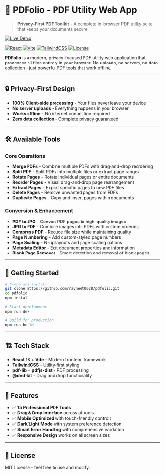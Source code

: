 # 📄 PDFolio - PDF Utility Web App

> **Privacy-First PDF Toolkit** - A complete in-browser PDF utility suite that keeps your documents secure

[![Live Demo](https://img.shields.io/badge/🚀_Live_Demo-Try_Now-blue?style=for-the-badge)](https://pdfolio.onrender.com)

[![React](https://img.shields.io/badge/React-18.3.1-blue.svg)](https://reactjs.org/)
[![Vite](https://img.shields.io/badge/Vite-6.3.3-green.svg)](https://vitejs.dev/)
[![TailwindCSS](https://img.shields.io/badge/TailwindCSS-3.4.16-blue.svg)](https://tailwindcss.com/)
[![License](https://img.shields.io/badge/License-MIT-yellow.svg)](LICENSE)

**PDFolio** is a modern, privacy-focused PDF utility web application that processes all files entirely in your browser. No uploads, no servers, no data collection - just powerful PDF tools that work offline.

---

## 🔒 **Privacy-First Design**
- **100% Client-side processing** - Your files never leave your device
- **No server uploads** - Everything happens in your browser
- **Works offline** - No internet connection required
- **Zero data collection** - Complete privacy guaranteed

---

## 🛠️ **Available Tools**

### Core Operations
- **Merge PDFs** - Combine multiple PDFs with drag-and-drop reordering
- **Split PDF** - Split PDFs into multiple files or extract page ranges
- **Rotate Pages** - Rotate individual pages or entire documents
- **Reorder Pages** - Visual drag-and-drop page rearrangement
- **Extract Pages** - Export specific pages to new PDF files
- **Delete Pages** - Remove unwanted pages from PDFs
- **Duplicate Pages** - Copy and insert pages within documents

### Conversion & Enhancement
- **PDF to JPG** - Convert PDF pages to high-quality images
- **JPG to PDF** - Combine images into PDFs with custom ordering
- **Compress PDF** - Reduce file size while maintaining quality
- **Page Numbering** - Add custom-styled page numbers
- **Page Scaling** - N-up layouts and page scaling options
- **Metadata Editor** - Edit document properties and information
- **Blank Page Remover** - Smart detection and removal of blank pages

---

## 🚀 **Getting Started**

```bash
# Clone and install
git clone https://github.com/ravneet0628/pdfolio.git
cd pdfolio
npm install

# Start development
npm run dev

# Build for production
npm run build
```

---

## 🏗️ **Tech Stack**
- **React 18** + **Vite** - Modern frontend framework
- **TailwindCSS** - Utility-first styling
- **pdf-lib** + **pdfjs-dist** - PDF processing
- **@dnd-kit** - Drag and drop functionality

---

## 📱 **Features**
- ✅ **15 Professional PDF Tools**
- ✅ **Drag & Drop Interface** across all tools
- ✅ **Mobile Optimized** with touch-friendly controls
- ✅ **Dark/Light Mode** with system preference detection
- ✅ **Smart Error Handling** with comprehensive validation
- ✅ **Responsive Design** works on all screen sizes

---



## 📄 **License**
MIT License - feel free to use and modify.